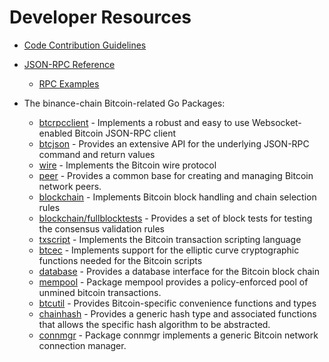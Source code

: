 # Developer Resources

* [Code Contribution Guidelines](https://github.com/binance-chain/btcd/tree/master/docs/code_contribution_guidelines.md)

* [JSON-RPC Reference](https://github.com/binance-chain/btcd/tree/master/docs/json_rpc_api.md)
  * [RPC Examples](https://github.com/binance-chain/btcd/tree/master/docs/json_rpc_api.md#ExampleCode)

* The binance-chain Bitcoin-related Go Packages:
  * [btcrpcclient](https://github.com/binance-chain/btcd/tree/master/rpcclient) - Implements a
    robust and easy to use Websocket-enabled Bitcoin JSON-RPC client
  * [btcjson](https://github.com/binance-chain/btcd/tree/master/btcjson) - Provides an extensive API
    for the underlying JSON-RPC command and return values
  * [wire](https://github.com/binance-chain/btcd/tree/master/wire) - Implements the
    Bitcoin wire protocol
  * [peer](https://github.com/binance-chain/btcd/tree/master/peer) -
    Provides a common base for creating and managing Bitcoin network peers.
  * [blockchain](https://github.com/binance-chain/btcd/tree/master/blockchain) -
    Implements Bitcoin block handling and chain selection rules
  * [blockchain/fullblocktests](https://github.com/binance-chain/btcd/tree/master/blockchain/fullblocktests) -
    Provides a set of block tests for testing the consensus validation rules
  * [txscript](https://github.com/binance-chain/btcd/tree/master/txscript) -
    Implements the Bitcoin transaction scripting language
  * [btcec](https://github.com/binance-chain/btcd/tree/master/btcec) - Implements
    support for the elliptic curve cryptographic functions needed for the
    Bitcoin scripts
  * [database](https://github.com/binance-chain/btcd/tree/master/database) -
    Provides a database interface for the Bitcoin block chain
  * [mempool](https://github.com/binance-chain/btcd/tree/master/mempool) -
    Package mempool provides a policy-enforced pool of unmined bitcoin
    transactions.
  * [btcutil](https://github.com/binance-chain/btcutil) - Provides Bitcoin-specific
    convenience functions and types
  * [chainhash](https://github.com/binance-chain/btcd/tree/master/chaincfg/chainhash) -
    Provides a generic hash type and associated functions that allows the
    specific hash algorithm to be abstracted.
  * [connmgr](https://github.com/binance-chain/btcd/tree/master/connmgr) -
    Package connmgr implements a generic Bitcoin network connection manager.
